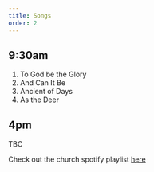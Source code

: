 ```yaml
---
title: Songs
order: 2
---
```


## 9:30am 
1. To God be the Glory
2. And Can It Be
3. Ancient of Days
4. As the Deer

## 4pm 

TBC

Check out the church spotify playlist [here](https://open.spotify.com/playlist/3gh0ZKXkJBDbNEnZqJJDXj?si=0908aa3f87544643)

